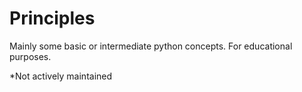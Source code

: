 # Principles

Mainly some basic or intermediate python concepts.
For educational purposes.

*Not actively maintained

